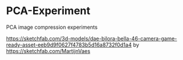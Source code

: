 # PCA-Experiment
PCA image compression experiments 


https://sketchfab.com/3d-models/dae-bilora-bella-46-camera-game-ready-asset-eeb9d9f0627f4783b5d16a8732f0d1a4
by https://sketchfab.com/MartijnVaes

